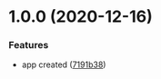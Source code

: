 # 1.0.0 (2020-12-16)


### Features

* app created ([7191b38](https://github.com/venzel/releases/commit/7191b383919f13754c0572fd00ddf3c2db98090f))
